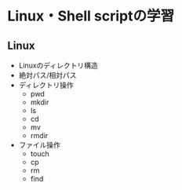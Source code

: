 # Linux・Shell scriptの学習

## Linux

- Linuxのディレクトリ構造
- 絶対パス/相対パス
- ディレクトリ操作
  - pwd
  - mkdir
  - ls
  - cd
  - mv
  - rmdir
- ファイル操作
  - touch
  - cp
  - rm
  - find